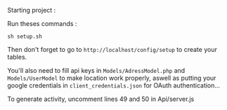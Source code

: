 Starting project :

Run theses commands :

`sh setup.sh`

Then don't forget to go to ```http://localhost/config/setup``` to create your tables.

You'll also need to fill api keys in ```Models/AdressModel.php``` and ```Models/UserModel``` to make location work properly,
aswell as putting your google credentials in ```client_credentials.json``` for OAuth authentication...

To generate activity, uncomment lines 49 and 50 in Api/server.js
